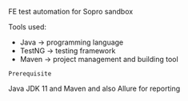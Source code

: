 FE test automation for Sopro sandbox

Tools used:

- Java -> programming language
- TestNG -> testing framework
- Maven -> project management and building tool

`Prerequisite`

Java JDK 11 and Maven and also Allure for reporting
